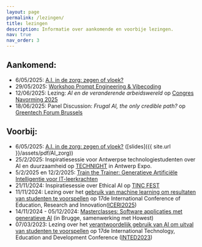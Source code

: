 ```yaml
---
layout: page
permalink: /lezingen/
title: lezingen
description: Informatie over aankomende en voorbije lezingen.
nav: true
nav_order: 3
---
```


## Aankomend:
- 6/05/2025: [A.I. in de zorg: zegen of vloek?](https://www.ap.be/event/lezingen-binnen-de-sociaal-agogische-community-2025)
- 29/05/2025: [Workshop Prompt Engineering & Vibecoding](https://www.ap.be/professionals/opleiding/workshop-prompt-engineering-vibecoding)
- 12/06/2025: Lezing: *AI en de veranderende arbeidswereld* op [Congres Navorming 2025](https://www.ap.be/professionals/congres-navorming-2025)
- 18/06/2025: Panel Discussion: *Frugal AI, the only credible path?* op [Greentech Forum Brussels](https://www.greentech-forum-brussels.com/)

## Voorbij:
- 6/05/2025: [A.I. in de zorg: zegen of vloek?](https://www.ap.be/event/lezingen-binnen-de-sociaal-agogische-community-2025) ([slides]({{ site.url }}/assets/pdf/AI_zorg))
- 25/2/2025: Inspiratiesessie voor Antwerpse technologiestudenten over AI en duurzaamheid op [TECHNIGHT](https://www.technight.be/) in Antwerp Expo.
- 5/2/2025 en 12/2/2025: [Train the Trainer: Generatieve Artificiële Intelligentie voor IT-leerkrachten](https://www.ap.be/event/train-trainer-generatieve-artificiele-intelligentie-voor-it-leerkrachten)
- 21/11/2024: Inspiratiesessie over Ethical AI op [TINC FEST](https://apbc.be/tincfest)
- 11/11/2024: Lezing over het [gebruik van machine learning om resultaten van studenten te voorspellen](https://library.iated.org/view/CASTEELS2024PRE) op 17de International Conference of Education, Research and Innovation([ICERI2025](https://iated.org/iceri/))
- 14/11/2024 - 05/12/2024: [Masterclasses: Software applicaties met generatieve AI](https://www.howest.be/nl/opleidingen/navormingen/masterclass-software-applicaties-met-generatieve-ai#algemeen) (in Brugge, samenwerking met Howest)
- 07/03/2023: Lezing over het [verantwoordelijk gebruik van AI om uitval van studenten te voorspellen](https://library.iated.org/view/CASTEELS2023ANE) op 17de International Technology, Education and Development Conference ([INTED2023](https://iated.org/inted/))